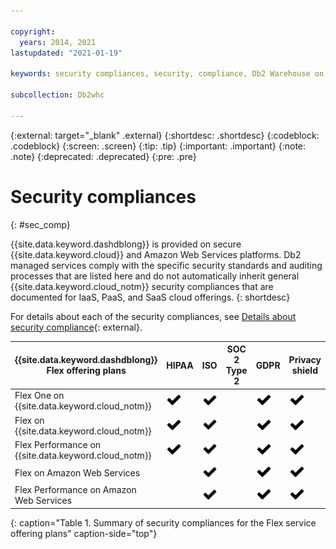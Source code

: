 ```yaml
---

copyright:
  years: 2014, 2021
lastupdated: "2021-01-19"

keywords: security compliances, security, compliance, Db2 Warehouse on Cloud

subcollection: Db2whc

---
```


<!-- Attribute definitions --> 
{:external: target="_blank" .external}
{:shortdesc: .shortdesc}
{:codeblock: .codeblock}
{:screen: .screen}
{:tip: .tip}
{:important: .important}
{:note: .note}
{:deprecated: .deprecated}
{:pre: .pre}

# Security compliances
{: #sec_comp}

{{site.data.keyword.dashdblong}} is provided on secure {{site.data.keyword.cloud}} and Amazon Web Services platforms. Db2 managed services comply with the specific security standards and auditing processes that are listed here and do not automatically inherit general {{site.data.keyword.cloud_notm}} security compliances that are documented for IaaS, PaaS, and SaaS cloud offerings. 
{: shortdesc}

<!--
Any plan deployed under the Hybrid Data Management Platform (HDMP) possesses the same security compliances as the plan listed in the summary table.
{: note}
-->

For details about each of the security compliances, see [Details about security compliance](https://www.ibm.com/support/knowledgecenter/SS6NHC/com.ibm.swg.im.dashdb.security.doc/doc/compliances.html){: external}.

<!--
## Flex plans
{: #sec_flex}
-->

| {{site.data.keyword.dashdblong}} Flex offering plans | HIPAA | ISO | SOC 2 Type 2 | GDPR | Privacy shield |
|-------------------------------------------------|-------|-----|--------------|------|----------------|
| Flex One on {{site.data.keyword.cloud_notm}} | ![checkmark](images/checkmark.png) | ![checkmark](images/checkmark.png) |  | ![checkmark](images/checkmark.png) | ![checkmark](images/checkmark.png) |
| Flex on {{site.data.keyword.cloud_notm}} | ![checkmark](images/checkmark.png) | ![checkmark](images/checkmark.png) |  | ![checkmark](images/checkmark.png) | ![checkmark](images/checkmark.png) |
| Flex Performance on {{site.data.keyword.cloud_notm}} | ![checkmark](images/checkmark.png) | ![checkmark](images/checkmark.png) |  | ![checkmark](images/checkmark.png) | ![checkmark](images/checkmark.png) |
| Flex on Amazon Web Services |  | ![checkmark](images/checkmark.png) |  | ![checkmark](images/checkmark.png) | ![checkmark](images/checkmark.png) |
| Flex Performance on Amazon Web Services |  | ![checkmark](images/checkmark.png) |  | ![checkmark](images/checkmark.png) | ![checkmark](images/checkmark.png) |
{: caption="Table 1. Summary of security compliances for the Flex service offering plans" caption-side="top"}

<!--
## Legacy plans
{: #sec_legacy}

| {{site.data.keyword.dashdblong}} legacy offering plans | HIPAA | ISO | SOC 2 Type 2 | GDPR | Privacy shield |
|-------------------------------------------------|-------|-----|--------------|------|----------------|
| SMP Small |  | ![checkmark](images/checkmark.png) | ![checkmark](images/checkmark.png) | ![checkmark](images/checkmark.png) | ![checkmark](images/checkmark.png) |
| SMP Medium | ![checkmark](images/checkmark.png) | ![checkmark](images/checkmark.png) | ![checkmark](images/checkmark.png) | ![checkmark](images/checkmark.png) | ![checkmark](images/checkmark.png) |
| SMP Large | ![checkmark](images/checkmark.png) | ![checkmark](images/checkmark.png) | ![checkmark](images/checkmark.png) | ![checkmark](images/checkmark.png) | ![checkmark](images/checkmark.png) |
| MPP Small | ![checkmark](images/checkmark.png) | ![checkmark](images/checkmark.png) | ![checkmark](images/checkmark.png) | ![checkmark](images/checkmark.png) | ![checkmark](images/checkmark.png) |
| MPP Large | ![checkmark](images/checkmark.png) | ![checkmark](images/checkmark.png) | ![checkmark](images/checkmark.png) | ![checkmark](images/checkmark.png) | ![checkmark](images/checkmark.png) |
{: caption="Table 2. Summary of security compliances for the legacy service offering plans on {{site.data.keyword.cloud_notm}}" caption-side="top"}
-->
